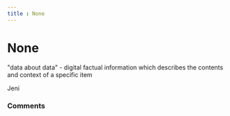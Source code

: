 ```yaml
---
title : None
---
```

None
=====================
"data about data" - digital factual information which describes the
contents and context of a specific item

Jeni

### Comments ###


